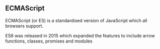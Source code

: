 ## ECMAScript 

ECMAScript (or ES) is a standardised version of JavaScript which all browsers support.

ES6 was released in 2015 which expanded the features to include arrow functions, classes, promises and modules
